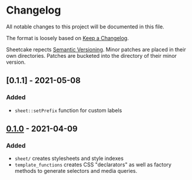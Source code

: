 # Changelog

All notable changes to this project will be documented in this file.

The format is loosely based on
[Keep a Changelog](https://keepachangelog.com/en/1.0.0/).

Sheetcake repects [Semantic Versioning](https://semver.org/spec/v2.0.0.html).
Minor patches are placed in their own directories. Patches are bucketed into the
directory of their minor version.


## [0.1.1] - 2021-05-08

### Added

- `sheet::setPrefix` function for custom labels

## [0.1.0] - 2021-04-09

### Added

- `sheet/` creates stylesheets and style indexes
- `template_functions` creates CSS "declarators" as well as factory methods to
  generate selectors and media queries.

[0.1.0]: https://github.com/taylor-vann/sheetcake/v0.1
